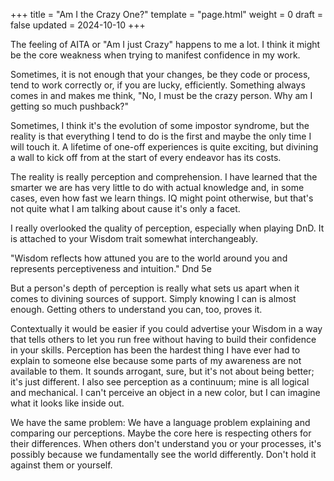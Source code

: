 +++
title = "Am I the Crazy One?"
template = "page.html"
weight = 0
draft = false
updated = 2024-10-10
+++

The feeling of AITA or "Am I just Crazy" happens to me a lot. I think it might be the core weakness when trying to manifest confidence in my work.

Sometimes, it is not enough that your changes, be they code or process, tend to work correctly or, if you are lucky, efficiently. Something always comes in and makes me think, "No, I must be the crazy person. Why am I getting so much pushback?"

Sometimes, I think it's the evolution of some impostor syndrome, but the reality is that everything I tend to do is the first and maybe the only time I will touch it. A lifetime of one-off experiences is quite exciting, but divining a wall to kick off from at the start of every endeavor has its costs.

The reality is really perception and comprehension. I have learned that the smarter we are has very little to do with actual knowledge and, in some cases, even how fast we learn things. IQ might point otherwise, but that's not quite what I am talking about cause it's only a facet.

I really overlooked the quality of perception, especially when playing DnD. It is attached to your Wisdom trait somewhat interchangeably.

"Wisdom reflects how attuned you are to the world around you and represents perceptiveness and intuition." Dnd 5e

But a person's depth of perception is really what sets us apart when it comes to divining sources of support. Simply knowing I can is almost enough. Getting others to understand you can, too, proves it.

Contextually it would be easier if you could advertise your Wisdom in a way that tells others to let you run free without having to build their confidence in your skills. Perception has been the hardest thing I have ever had to explain to someone else because some parts of my awareness are not available to them. It sounds arrogant, sure, but it's not about being better; it's just different. I also see perception as a continuum; mine is all logical and mechanical. I can't perceive an object in a new color, but I can imagine what it looks like inside out.

We have the same problem: We have a language problem explaining and comparing our perceptions. Maybe the core here is respecting others for their differences. When others don't understand you or your processes, it's possibly because we fundamentally see the world differently. Don't hold it against them or yourself.
